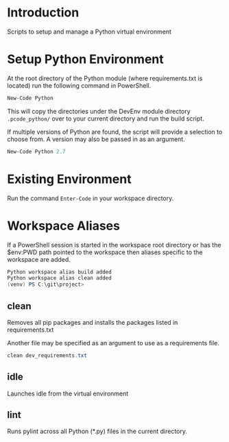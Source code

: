 # Introduction

Scripts to setup and manage a Python virtual environment

# Setup Python Environment

At the root directory of the Python module (where requirements.txt is located) run the following command in PowerShell.

```powershell
New-Code Python
``` 

This will copy the directories under the DevEnv module directory `.pcode_python/`
over to your current directory and run the build script.

If multiple versions of Python are found, the script will provide a selection
to choose from. A version may also be passed in as an argument.

```powershell
New-Code Python 2.7
```

# Existing Environment

Run the command `Enter-Code` in your workspace directory.

# Workspace Aliases

If a PowerShell session is started in the workspace root directory or has the $env:PWD path pointed to the workspace then aliases specific to the workspace are added.

```powershell
Python workspace alias build added
Python workspace alias clean added
(venv) PS C:\git\project>
```

## clean

Removes all pip packages and installs the packages listed in requirements.txt

Another file may be specified as an argument to use as a requirements file.

```powershell
clean dev_requirements.txt
```

## idle

Launches idle from the virtual environment

## lint

Runs pylint across all Python (*.py) files in the current directory.
